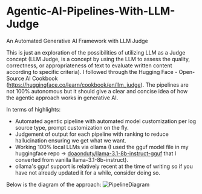 # Agentic-AI-Pipelines-With-LLM-Judge
An Automated Generative AI Framework with LLM Judge 

This is just an exploration of the possibilities of utilizing LLM as a Judge concept (LLM Judge,  is a concept by using the LLM to assess the quality, correctness, or appropriateness of text to evaluate written content according to specific criteria). I followed through the Hugging Face - Open-Source AI Cookbook (https://huggingface.co/learn/cookbook/en/llm_judge). The pipelines are not 100% autonomous but it should give a clear and concise idea of how the agentic approach works in generative AI.

In terms of highlights:
- Automated agentic pipeline with automated model customization per log source type, prompt customization on the fly.
- Judgement of output for each pipeline with ranking to reduce hallucination ensuring we get what we want.
- Working 100% local LLMs via ollama (I used the gguf model file in my huggingface repo -> [doaonduty/llama-3.1-8b-instruct-gguf](https://huggingface.co/doaonduty/llama-3.1-8b-instruct-gguf/tree/main) that I converted from vanilla llama-3.1-8b-instruct).
- ollama's gguf support is relatively recent at the time of writing so if you have not already updated it for a while, consider doing so.

Below is the diagram of the approach:
![PipelineDiagram](https://github.com/user-attachments/assets/5d6264b3-2aeb-428b-801f-2ce78f36fdff)

